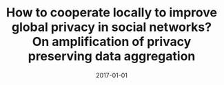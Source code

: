 ---
# Documentation: https://wowchemy.com/docs/managing-content/

title: How to cooperate locally to improve global privacy in social networks? On amplification
  of privacy preserving data aggregation
subtitle: ''
summary: ''
authors:
- Krzysztof Grining
- Marek Klonowski
- Małgorzata Sulkowska
tags: []
categories: []
date: '2017-01-01'
lastmod: 2022-10-07T05:14:02Z
featured: false
draft: false

# Featured image
# To use, add an image named `featured.jpg/png` to your page's folder.
# Focal points: Smart, Center, TopLeft, Top, TopRight, Left, Right, BottomLeft, Bottom, BottomRight.
image:
  caption: ''
  focal_point: ''
  preview_only: false

# Projects (optional).
#   Associate this post with one or more of your projects.
#   Simply enter your project's folder or file name without extension.
#   E.g. `projects = ["internal-project"]` references `content/project/deep-learning/index.md`.
#   Otherwise, set `projects = []`.
projects: []
publishDate: '2022-10-07T05:14:01.834775Z'
publication_types:
- '1'
abstract: ''
publication: '*The 16th IEEE International Conference on Trust, Security and Privacy
  in Computing and Communications : the 11th IEEE International Conference on Big
  Data Science and Engineering : the 14th IEEE International Conference on Embedded
  Software and Systems, 1-4 August 2017, Sydney, Australia : proceedings.*'
doi: 10.1109/Trustcom/BigDataSE/ICESS.2017.272
---